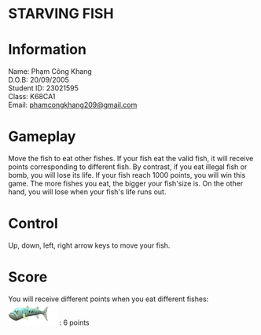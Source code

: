 #                                              STARVING FISH

# Information

  Name: Phạm Công Khang  
  D.O.B: 20/09/2005  
  Student ID: 23021595  
  Class: K68CA1  
  Email: phamcongkhang209@gmail.com  

# Gameplay

Move the fish to eat other fishes. If your fish eat the valid fish, it will receive points corresponding to different fish. By contrast, if you eat illegal fish or bomb, you will lose its life. If your fish reach 1000 points, you will win this game. The more fishes you eat, the bigger your fish'size is. On the other hand, you will lose when your fish's life runs out.

# Control

Up, down, left, right arrow keys to move your fish.

# Score

You will receive different points when you eat different fishes:   
![alt](https://github.com/kxuff/Starving-Fish/blob/main/image/BarraImage.png) : 6 points

